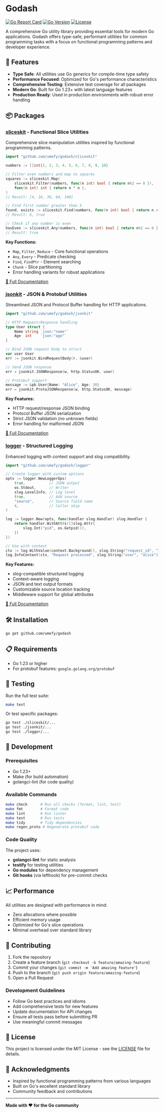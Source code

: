 # Godash

[![Go Report Card](https://goreportcard.com/badge/github.com/umefy/godash)](https://goreportcard.com/report/github.com/umefy/godash)
[![Go Version](https://img.shields.io/github/go-mod/go-version/umefy/godash)](https://go.dev/)
[![License](https://img.shields.io/github/license/umefy/godash)](LICENSE)

A comprehensive Go utility library providing essential tools for modern Go applications. Godash offers type-safe, performant utilities for common programming tasks with a focus on functional programming patterns and developer experience.

## 🚀 Features

- **Type Safe**: All utilities use Go generics for compile-time type safety
- **Performance Focused**: Optimized for Go's performance characteristics
- **Comprehensive Testing**: Extensive test coverage for all packages
- **Modern Go**: Built for Go 1.23+ with latest language features
- **Production Ready**: Used in production environments with robust error handling

## 📦 Packages

### [sliceskit](./sliceskit/) - Functional Slice Utilities

Comprehensive slice manipulation utilities inspired by functional programming patterns.

```go
import "github.com/umefy/godash/sliceskit"

numbers := []int{1, 2, 3, 4, 5, 6, 7, 8, 9, 10}

// Filter even numbers and map to squares
squares := sliceskit.Map(
    sliceskit.Filter(numbers, func(n int) bool { return n%2 == 0 }),
    func(n int) int { return n * n },
)
// Result: [4, 16, 36, 64, 100]

// Find first number greater than 5
found, exists := sliceskit.Find(numbers, func(n int) bool { return n > 5 })
// Result: 6, true

// Check if any number is even
hasEven := sliceskit.Any(numbers, func(n int) bool { return n%2 == 0 })
// Result: true
```

**Key Functions:**

- `Map`, `Filter`, `Reduce` - Core functional operations
- `Any`, `Every` - Predicate checking
- `Find`, `FindPtr` - Element searching
- `Chunk` - Slice partitioning
- Error handling variants for robust applications

[📖 Full Documentation](./sliceskit/README.md)

### [jsonkit](./jsonkit/) - JSON & Protobuf Utilities

Streamlined JSON and Protocol Buffer handling for HTTP applications.

```go
import "github.com/umefy/godash/jsonkit"

// HTTP Request/Response handling
type User struct {
    Name string `json:"name"`
    Age  int    `json:"age"`
}

// Bind JSON request body to struct
var user User
err := jsonkit.BindRequestBody(r, &user)

// Send JSON response
err = jsonkit.JSONResponse(w, http.StatusOK, user)

// Protobuf support
message := &pb.User{Name: "Alice", Age: 30}
err = jsonkit.ProtoJSONResponse(w, http.StatusOK, message)
```

**Key Features:**

- HTTP request/response JSON binding
- Protocol Buffer JSON serialization
- Strict JSON validation (no unknown fields)
- Error handling for malformed JSON

[📖 Full Documentation](./jsonkit/README.md)

### [logger](./logger/) - Structured Logging

Enhanced logging with context support and slog compatibility.

```go
import "github.com/umefy/godash/logger"

// Create logger with custom options
opts := logger.NewLoggerOps(
    true,           // JSON output
    os.Stdout,      // Writer
    slog.LevelInfo, // Log level
    true,           // Add source
    "source",       // Source field name
    4,              // Caller skip
)

log := logger.New(opts, func(handler slog.Handler) slog.Handler {
    return handler.WithAttrs([]slog.Attr{
        slog.Int("pid", os.Getpid()),
    })
})

// Use with context
ctx := log.WithValue(context.Background(), slog.String("request_id", "123"))
log.InfoContext(ctx, "Request processed", slog.String("user", "alice"))
```

**Key Features:**

- slog-compatible structured logging
- Context-aware logging
- JSON and text output formats
- Customizable source location tracking
- Middleware support for global attributes

[📖 Full Documentation](./logger/README.md)

## 🛠️ Installation

```bash
go get github.com/umefy/godash
```

## 📋 Requirements

- Go 1.23 or higher
- For protobuf features: `google.golang.org/protobuf`

## 🧪 Testing

Run the full test suite:

```bash
make test
```

Or test specific packages:

```bash
go test ./sliceskit/...
go test ./jsonkit/...
go test ./logger/...
```

## 🔧 Development

### Prerequisites

- Go 1.23+
- Make (for build automation)
- golangci-lint (for code quality)

### Available Commands

```bash
make check      # Run all checks (format, lint, test)
make fmt        # Format code
make lint       # Run linter
make test       # Run tests
make tidy       # Tidy dependencies
make regen_proto # Regenerate protobuf code
```

### Code Quality

The project uses:

- **golangci-lint** for static analysis
- **testify** for testing utilities
- **Go modules** for dependency management
- **Git hooks** (via lefthook) for pre-commit checks

## 📈 Performance

All utilities are designed with performance in mind:

- Zero allocations where possible
- Efficient memory usage
- Optimized for Go's slice operations
- Minimal overhead over standard library

## 🤝 Contributing

1. Fork the repository
2. Create a feature branch (`git checkout -b feature/amazing-feature`)
3. Commit your changes (`git commit -m 'Add amazing feature'`)
4. Push to the branch (`git push origin feature/amazing-feature`)
5. Open a Pull Request

### Development Guidelines

- Follow Go best practices and idioms
- Add comprehensive tests for new features
- Update documentation for API changes
- Ensure all tests pass before submitting PR
- Use meaningful commit messages

## 📄 License

This project is licensed under the MIT License - see the [LICENSE](LICENSE) file for details.

## 🙏 Acknowledgments

- Inspired by functional programming patterns from various languages
- Built on Go's excellent standard library
- Community feedback and contributions

---

**Made with ❤️ for the Go community**
